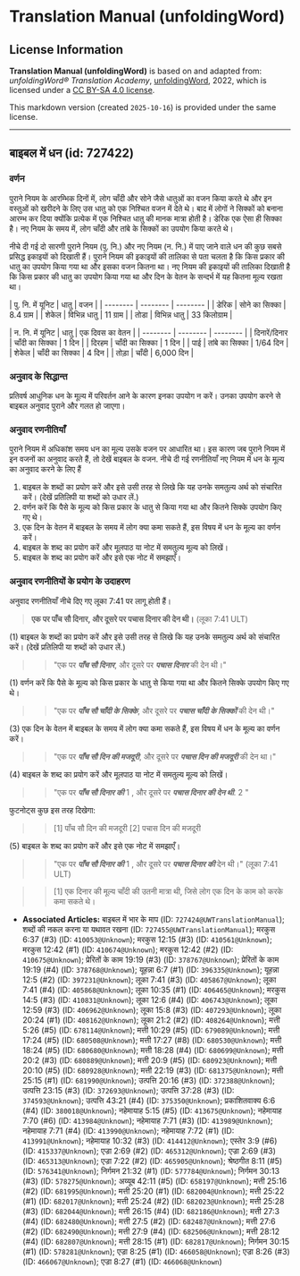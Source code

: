 # Translation Manual (unfoldingWord)

## License Information

**Translation Manual (unfoldingWord)** is based on and adapted from: _unfoldingWord® Translation Academy_, [unfoldingWord](https://unfoldingword.org/utw), 2022, which is licensed under a [CC BY-SA 4.0 license](https://creativecommons.org/licenses/by-sa/4.0/legalcode.en).

This markdown version (created `2025-10-16`) is provided under the same license.



--------------------------------

## बाइबल में धन (id: 727422)

### वर्णन

पुराने नियम के आरम्भिक दिनों में, लोग चाँदी और सोने जैसे धातुओं का वजन किया करते थे और इन वस्तुओं को खरीदने के लिए उस धातु को एक निश्चित वजन में देते थे। बाद में लोगों ने सिक्कों को बनाना आरम्भ कर दिया क्योंकि प्रत्येक में एक निश्चित धातु की मानक मात्रा होती है। डेरिक एक ऐसा ही सिक्का है। नए नियम के समय में, लोग चाँदी और तांबे के सिक्कों का उपयोग किया करते थे।

नीचे दी गई दो सारणी पुराने नियम (पु. नि.) और नए नियम (न. नि.) में पाए जाने वाले धन की कुछ सबसे प्रसिद्ध इकाइयों को दिखाती हैं। पुराने नियम की इकाइयों की तालिका से पता चलता है कि किस प्रकार की धातु का उपयोग किया गया था और इसका वजन कितना था। नए नियम की इकाइयों की तालिका दिखाती है कि किस प्रकार की धातु का उपयोग किया गया था और दिन के वेतन के सन्दर्भ में यह कितना मूल्य रखता था।

\| पु. नि. में यूनिट \| धातु \| वजन \| \| \-\-\-\-\-\-\-\- \| \-\-\-\-\-\-\-\- \| \-\-\-\-\-\-\-\- \| \| डेरिक \| सोने का सिक्का \| 8\.4 ग्राम \| \| शेकेल \| विभिन्न धातु \| 11 ग्राम \| \| तोडा \| विभिन्न धातु \| 33 किलोग्राम \|

\| न. नि. में यूनिट \| धातु \| एक दिवस का वेतन \| \| \-\-\-\-\-\-\-\- \| \-\-\-\-\-\-\-\- \| \-\-\-\-\-\-\-\- \| \| दिनारें/दिनार \| चाँदी का सिक्का \| 1 दिन \| \| दिरहम \| चाँदी का सिक्का \| 1 दिन \| \| पाई \| तांबे का सिक्का \| 1/64 दिन \| \| शेकेल \| चाँदी का सिक्का \| 4 दिन \| \| तोड़ा \| चाँदी \| 6,000 दिन \|

### अनुवाद के सिद्धान्त

प्रतिवर्ष आधुनिक धन के मूल्य में परिवर्तन आने के कारण इनका उपयोग न करें। उनका उपयोग करने से बाइबल अनुवाद पुराने और गलत हो जाएगा।

### अनुवाद रणनीतियाँ

पुराने नियम में अधिकांश समय धन का मूल्य उसके वजन पर आधारित था। इस कारण जब पुराने नियम में इन वजनों का अनुवाद करते हैं, तो देखें बाइबल के वजन. नीचे दी गई रणनीतियाँ नए नियम में धन के मूल्य का अनुवाद करने के लिए हैं

1. बाइबल के शब्दों का प्रयोग करें और इसे उसी तरह से लिखे कि यह उनके समतुल्य अर्थ को संचारित करें। (देखें प्रतिलिपी या शब्दों को उधार लें.)
2. वर्णन करें कि पैसे के मूल्य को किस प्रकार के धातु से किया गया था और कितने सिक्के उपयोग किए गए थे।
3. एक दिन के वेतन में बाइबल के समय में लोग क्या कमा सकते हैं, इस विषय में धन के मूल्य का वर्णन करें।
4. बाइबल के शब्द का प्रयोग करें और मूलपाठ या नोट में समतुल्य मूल्य को लिखें।
5. बाइबल के शब्द का प्रयोग करें और इसे एक नोट में समझाएँ।

### अनुवाद रणनीतियों के प्रयोग के उदाहरण

अनुवाद रणनीतियाँ नीचे दिए गए लूका 7:41 पर लागू होती हैं।

> **एक पर पाँच सौ दिनार, और दूसरे पर पचास दिनार की देन थी।** (लूका 7:41 ULT)

(1\) बाइबल के शब्दों का प्रयोग करें और इसे उसी तरह से लिखे कि यह उनके समतुल्य अर्थ को संचारित करें। (देखें प्रतिलिपी या शब्दों को उधार लें.)

> > "एक पर ***पाँच सौ दिनार***, और दूसरे पर ***पचास दिनार*** की देन थी।"

(1\) वर्णन करें कि पैसे के मूल्य को किस प्रकार के धातु से किया गया था और कितने सिक्के उपयोग किए गए थे।

> > "एक पर ***पाँच सौ चाँदी के सिक्के***, और दूसरे पर ***पचास चाँदी के सिक्कों*** की देन थी।"

(3\) एक दिन के वेतन में बाइबल के समय में लोग क्या कमा सकते हैं, इस विषय में धन के मूल्य का वर्णन करें।

> > "एक पर ***पाँच सौ दिन की मजदूरी***, और दूसरे पर ***पचास दिन की मजदूरी*** की देन था।"

(4\) बाइबल के शब्द का प्रयोग करें और मूलपाठ या नोट में समतुल्य मूल्य को लिखें।

> > "एक पर ***पाँच सौ दिनार की*** 1 , और दूसरे पर ***पचास दिनार की देन थी***. 2 "

फुटनोट्स कुछ इस तरह दिखेगा:

> > \[1] पाँच सौ दिन की मजदूरी \[2] पचास दिन की मजदूरी

(5\) बाइबल के शब्द का प्रयोग करें और इसे एक नोट में समझाएँ।

> > "एक पर ***पाँच सौ दिनार की*** 1 , और दूसरे पर ***पचास दिनार की*** देन थी।" (लूका 7:41 ULT)

> > \[1] एक दिनार की मूल्य चाँदी की उतनी मात्रा थी, जिसे लोग एक दिन के काम को करके कमा सकते थे।

* **Associated Articles:** बाइबल में भार के माप (ID: `727424@UWTranslationManual`); शब्दों की नकल करना या यथावत रखना (ID: `727455@UWTranslationManual`); मरकुस 6:37 (#3) (ID: `410053@Unknown`); मरकुस 12:15 (#3) (ID: `410561@Unknown`); मरकुस 12:42 (#1) (ID: `410674@Unknown`); मरकुस 12:42 (#2) (ID: `410675@Unknown`); प्रेरितों के काम 19:19 (#3) (ID: `378767@Unknown`); प्रेरितों के काम 19:19 (#4) (ID: `378768@Unknown`); यूहन्ना 6:7 (#1) (ID: `396335@Unknown`); यूहन्ना 12:5 (#2) (ID: `397231@Unknown`); लूका 7:41 (#3) (ID: `405867@Unknown`); लूका 7:41 (#4) (ID: `405868@Unknown`); लूका 10:35 (#1) (ID: `406465@Unknown`); मरकुस 14:5 (#3) (ID: `410831@Unknown`); लूका 12:6 (#4) (ID: `406743@Unknown`); लूका 12:59 (#3) (ID: `406962@Unknown`); लूका 15:8 (#3) (ID: `407293@Unknown`); लूका 20:24 (#1) (ID: `408162@Unknown`); लूका 21:2 (#2) (ID: `408264@Unknown`); मत्ती 5:26 (#5) (ID: `678114@Unknown`); मत्ती 10:29 (#5) (ID: `679089@Unknown`); मत्ती 17:24 (#5) (ID: `680508@Unknown`); मत्ती 17:27 (#8) (ID: `680530@Unknown`); मत्ती 18:24 (#5) (ID: `680680@Unknown`); मत्ती 18:28 (#4) (ID: `680699@Unknown`); मत्ती 20:2 (#3) (ID: `680889@Unknown`); मत्ती 20:9 (#5) (ID: `680923@Unknown`); मत्ती 20:10 (#5) (ID: `680928@Unknown`); मत्ती 22:19 (#3) (ID: `681375@Unknown`); मत्ती 25:15 (#1) (ID: `681990@Unknown`); उत्पत्ति 20:16 (#3) (ID: `372388@Unknown`); उत्पत्ति 23:15 (#3) (ID: `372693@Unknown`); उत्पत्ति 37:28 (#3) (ID: `374593@Unknown`); उत्पत्ति 43:21 (#4) (ID: `375350@Unknown`); प्रकाशितवाक्य 6:6 (#4) (ID: `380018@Unknown`); नहेमायाह 5:15 (#5) (ID: `413675@Unknown`); नहेमायाह 7:70 (#6) (ID: `413984@Unknown`); नहेमायाह 7:71 (#3) (ID: `413989@Unknown`); नहेमायाह 7:71 (#4) (ID: `413990@Unknown`); नहेमायाह 7:72 (#1) (ID: `413991@Unknown`); नहेमायाह 10:32 (#3) (ID: `414412@Unknown`); एस्तेर 3:9 (#6) (ID: `415337@Unknown`); एज्रा 2:69 (#2) (ID: `465312@Unknown`); एज्रा 2:69 (#3) (ID: `465313@Unknown`); एज्रा 7:22 (#2) (ID: `465905@Unknown`); श्रेष्ठगीत 8:11 (#5) (ID: `576341@Unknown`); निर्गमन 21:32 (#1) (ID: `577784@Unknown`); निर्गमन 30:13 (#3) (ID: `578275@Unknown`); अय्यूब 42:11 (#5) (ID: `658197@Unknown`); मत्ती 25:16 (#2) (ID: `681995@Unknown`); मत्ती 25:20 (#1) (ID: `682004@Unknown`); मत्ती 25:22 (#1) (ID: `682017@Unknown`); मत्ती 25:24 (#2) (ID: `682023@Unknown`); मत्ती 25:28 (#3) (ID: `682044@Unknown`); मत्ती 26:15 (#4) (ID: `682186@Unknown`); मत्ती 27:3 (#4) (ID: `682480@Unknown`); मत्ती 27:5 (#2) (ID: `682487@Unknown`); मत्ती 27:6 (#2) (ID: `682490@Unknown`); मत्ती 27:9 (#4) (ID: `682506@Unknown`); मत्ती 28:12 (#4) (ID: `682807@Unknown`); मत्ती 28:15 (#1) (ID: `682817@Unknown`); निर्गमन 30:15 (#1) (ID: `578281@Unknown`); एज्रा 8:25 (#1) (ID: `466058@Unknown`); एज्रा 8:26 (#3) (ID: `466067@Unknown`); एज्रा 8:27 (#1) (ID: `466068@Unknown`)

